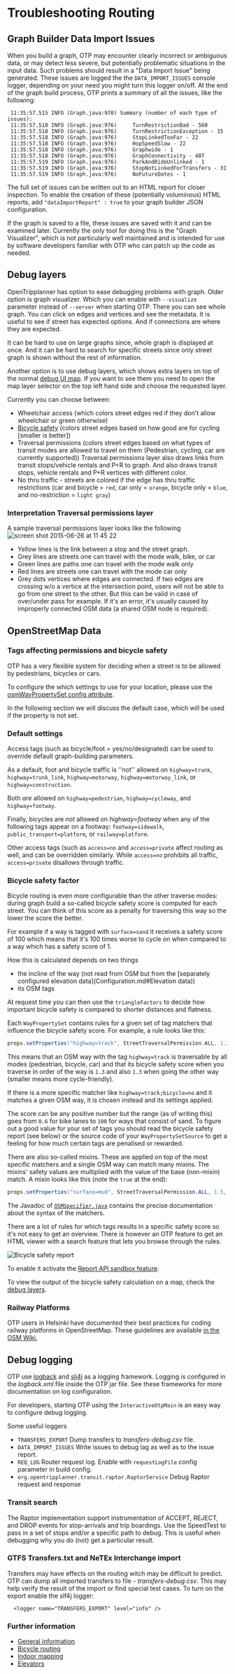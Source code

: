 # Troubleshooting Routing

## Graph Builder Data Import Issues

When you build a graph, OTP may encounter clearly incorrect or ambiguous data, or may detect less 
severe, but potentially problematic situations in the input data. Such problems should result in a 
"Data Import Issue" being generated. These issues are logged the the `DATA_IMPORT_ISSUES` console 
logger, depending on your need you might turn this logger on/off. At the end of the graph build 
process, OTP prints a summary of all the issues, like the following:

```
 11:35:57.515 INFO (Graph.java:970) Summary (number of each type of issues):
 11:35:57.518 INFO (Graph.java:976)     TurnRestrictionBad - 560
 11:35:57.518 INFO (Graph.java:976)     TurnRestrictionException - 15
 11:35:57.518 INFO (Graph.java:976)     StopLinkedTooFar - 22
 11:35:57.518 INFO (Graph.java:976)     HopSpeedSlow - 22
 11:35:57.518 INFO (Graph.java:976)     Graphwide - 1
 11:35:57.518 INFO (Graph.java:976)     GraphConnectivity - 407
 11:35:57.519 INFO (Graph.java:976)     ParkAndRideUnlinked - 1
 11:35:57.519 INFO (Graph.java:976)     StopNotLinkedForTransfers - 31
 11:35:57.519 INFO (Graph.java:976)     NoFutureDates - 1
```

The full set of issues can be written out to an HTML report for closer inspection. To enable the 
creation of these (potentially voluminous) HTML reports, add `"dataImportReport" : true` to your 
graph builder JSON configuration.

If the graph is saved to a file, these issues are saved with it and can be examined later. 
Currently the only tool for doing this is the "Graph Visualizer", which is not particularly well 
maintained and is intended for use by software developers familiar with OTP who can patch up the 
code as needed.


## Debug layers

OpenTripplanner has option to ease debugging problems with graph. Older option is graph visualizer.
Which you can enable with `--visualize` parameter instead of `--server` when starting OTP.
There you can see whole graph. You can click on edges and vertices and see the metadata. It is
 useful to see if street has expected options. And if connections are where they are expected.

It can be hard to use on large graphs since, whole graph is displayed at once. And it can be hard
 to search for specific streets since only street graph is shown without the rest of information.
 
Another option is to use debug layers, which shows extra layers on top of the normal [debug UI map](http://localhost:8080). 
If you want to see them you need to open the map layer selector on the top left hand side and choose
the requested layer.

Currently you can choose between:

- Wheelchair access (which colors street edges red if they don't allow wheelchair or green otherwise)
- [Bicycle safety](Troubleshooting-Routing.md#Bicycle-safety-factor) (colors street edges based on how good are for cycling [smaller is better])
- Traversal permissions (colors street edges based on what types of transit modes are allowed to
 travel on them (Pedestrian, cycling, car are currently supported)) Traversal permissions layer also
 draws links from transit stops/vehicle rentals and P+R to graph. And also draws transit stops, vehicle rentals
  and P+R vertices with different color.
- No thru traffic - streets are colored if the edge has thru traffic restrictions (car and bicycle = `red`, car only = `orange`, bicycle only = `blue`, and no-restriction = `light gray`)

### Interpretation Traversal permissions layer

A sample traversal permissions layer looks like the following 
![screen shot 2015-06-26 at 11 45 22](https://cloud.githubusercontent.com/assets/4493762/8374829/df05c438-1bf8-11e5-8ead-c1dea41af122.png)

* Yellow lines is the link between a stop and the street graph.
* Grey lines are streets one can travel with the mode walk, bike, or car
* Green lines are paths one can travel with the mode walk only
* Red lines are streets one can travel with the mode car only
* Grey dots vertices where edges are connected. If two edges are crossing w/o a vertice at the intersection point, users will not be able to go from one street to the other. But this can be valid in case of over/under pass for 
example. If it's an error, it's usually caused by improperly connected OSM data (a shared OSM node is required). 

## OpenStreetMap Data

### Tags affecting permissions and bicycle safety

OTP has a very flexible system for deciding when a street is to be allowed by pedestrians, bicycles or cars.

To configure the which settings to use for your location, please use the [osmWayPropertySet config attribute](Configuration.md#Way-property-sets).

In the following section we will discuss the default case, which will be used if the property is not set.

### Default settings

Access tags (such as bicycle/foot = yes/no/designated) can be used to override default graph-building parameters. 

As a default, foot and bicycle traffic is ''not'' allowed on `highway=trunk`, `highway=trunk_link`, `highway=motorway`, `highway=motorway_link`, or `highway=construction`. 

Both *are* allowed on `highway=pedestrian`, `highway=cycleway`, and `highway=footway`. 

Finally, bicycles are *not* allowed on *highway=footway* when any of the following tags appear on a footway: `footway=sidewalk`, `public_transport=platform`, or `railway=platform`.

Other access tags (such as `access=no` and `access=private` affect routing as well, and can be overridden similarly. While `access=no` prohibits all traffic, `access=private` disallows through traffic.

### Bicycle safety factor

Bicycle routing is even more configurable than the other traverse modes: during graph build a so-called bicycle safety score is
computed for each street. You can think of this score as a penalty for traversing this way so the lower the score the better.

For example if a way is tagged with `surface=sand` it receives a safety score of 100 which means that it's 100 times worse to 
cycle on when compared to a way which has a safety score of 1.

How this is calculated depends on two things

- the incline of the way (not read from OSM but from the [separately configured elevation data](Configuration.md#Elevation data))
- its OSM tags
 
At request time you can then use the `triangleFactors` to decide how important bicycle safety 
is compared to shorter distances and flatness.

Each `WayPropertySet` contains rules for a given set of tag matchers that influence the bicycle safety score. For example, a rule looks like this:

```java
props.setProperties("highway=track", StreetTraversalPermission.ALL, 1.3, 1.3);
```

This means that an OSM way with the tag `highway=track` is traversable by all modes (pedestrian, bicycle, car) and that
its bicycle safety score when you traverse in order of the way is `1.3` and also `1.3` when going the other way 
(smaller means more cycle-friendly).

If there is a more specific matcher like `highway=track;bicycle=no` and it matches a given OSM way, 
it is chosen instead and its settings applied.

The score can be any positive number but the range (as of writing this) goes from `0.6` for bike lanes
to `100` for ways that consist of sand. To figure out a good value for your set of tags you should
read the bicycle safety report (see below) or the source code of your `WayPropertySetSource` to get
a feeling for how much certain tags are penalised or rewarded.

There are also so-called mixins. These are applied on top of the most specific matchers and a single
OSM way can match many mixins. The mixins' safety values are multiplied with the value of the base 
(non-mixin) match. 
A mixin looks like this (note the `true` at the end):

```java
props.setProperties("surface=mud", StreetTraversalPermission.ALL, 1.5, 1.5, true);
```

The Javadoc of [`OSMSpecifier.java`](https://github.com/opentripplanner/OpenTripPlanner/blob/dev-2.x/src/main/java/org/opentripplanner/graph_builder/module/osm/OSMSpecifier.java)
contains the precise documentation about the syntax of the matchers.

There are a lot of rules for which tags results in a specific safety score so it's not easy to get an overview.
There is however an OTP feature to get an HTML viewer with a search feature that lets you browse through the rules.

![Bicycle safety report](images/bicycle-safety-report.png)

To enable it activate the [Report API sandbox feature](sandbox/ReportApi.md).

To view the output of the bicycle safety calculation on a map, check the [debug layers](Troubleshooting-Routing.md#Debug-layers).

### Railway Platforms

OTP users in Helsinki have documented their best practices for coding railway platforms in OpenStreetMap. These guidelines are available [in the OSM Wiki.](https://wiki.openstreetmap.org/wiki/Digitransit#Editing_railway_platforms)

## Debug logging

OTP use [logback](http://logback.qos.ch/) and [slj4j](http://www.slf4j.org/) as a logging framework. Logging is configured in the _logback.xml_ file inside the OTP jar file. See these frameworks for more documentation on log configuration.

For developers, starting OTP using the `InteractiveOtpMain` is an easy way to configure 
debug logging.

Some useful loggers
- `TRANSFERS_EXPORT` Dump transfers to _transfers-debug.csv_ file.
- `DATA_IMPORT_ISSUES` Write issues to debug lag as well as to the issue report.
- `REQ_LOG` Router request log. Enable with `requestLogFile` config parameter in build config. 
- `org.opentripplanner.transit.raptor.RaptorService` Debug Raptor request and response


### Transit search

The Raptor implementation support instrumentation of ACCEPT, REJECT, and DROP events for stop-arrivals and trip boardings. Use the SpeedTest to pass in a set of stops and/or a specific path to debug. This is useful when debugging why you do (not) get a particular result.

### GTFS Transfers.txt and NeTEx Interchange import

Transfers may have effects on the routing witch may be difficult to predict. OTP can dump all 
imported transfers to file - _transfers-debug.csv_. This may help verify the result of the import
or find special test cases. To turn on the export enable the slf4j logger:

```
  <logger name="TRANSFERS_EXPORT" level="info" />
```


### Further information

* [General information](https://github.com/opentripplanner/OpenTripPlanner/wiki/GraphBuilder#graph-concepts)
* [Bicycle routing](http://wiki.openstreetmap.org/wiki/OpenTripPlanner#Bicycle_routing)
* [Indoor mapping](https://github.com/opentripplanner/OpenTripPlanner/wiki/Indoor-mapping)
* [Elevators](http://wiki.openstreetmap.org/wiki/OpenTripPlanner#Elevators)
